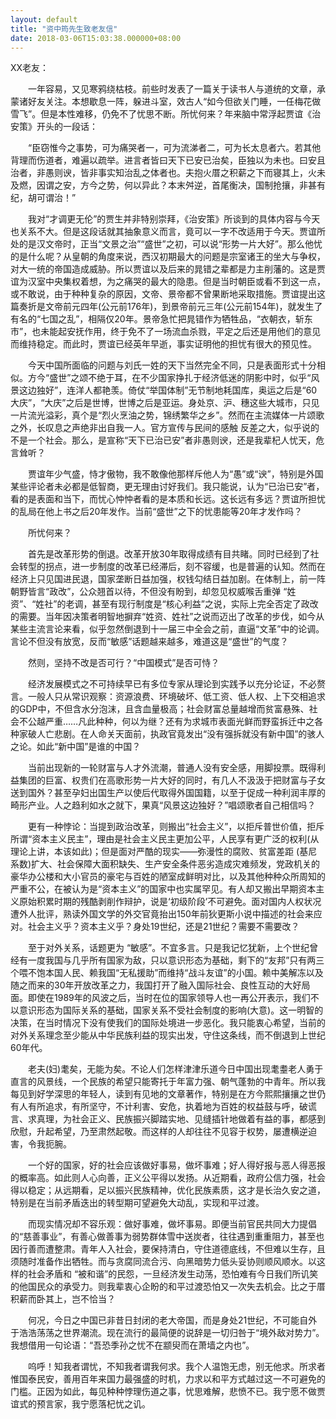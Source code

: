 ```yaml
---
layout: default
title: "资中筠先生致老友信"
date: 2018-03-06T15:03:38.000000+08:00
---
```


XX老友：

　　一年容易，又见寒鸦绕枯枝。前些时发表了一篇关于读书人与道统的文章，承蒙诸好友关注。本想歇息一阵，躲进斗室，效古人“如今但欲关门睡，一任梅花做雪飞”。但是本性难移，仍免不了忧思不断。所忧何来？年来脑中常浮起贾谊《治安策》开头的一段话：

　　“臣窃惟今之事势，可为痛哭者一，可为流涕者二，可为长太息者六。若其他背理而伤道者，难遍以疏举。进言者皆曰天下已安已治矣，臣独以为未也。曰安且治者，非愚则谀，皆非事实知治乱之体者也。夫抱火厝之积薪之下而寝其上，火未及燃，因谓之安，方今之势，何以异此？本末舛逆，首尾衡决，国制抢攘，非甚有纪，胡可谓治！”

　　我对“才调更无伦”的贾生并非特别崇拜，《治安策》所谈到的具体内容与今天也关系不大。但是这段话就其抽象意义而言，竟可以一字不改适用于今天。贾谊所处的是汉文帝时，正当“文景之治”“盛世”之初，可以说“形势一片大好”。那么他忧的是什么呢？从皇朝的角度来说，西汉初期最大的问题是宗室诸王的坐大与争权，对大一统的帝国造成威胁。所以贾谊以及后来的晁错之辈都是力主削藩的。这是贾谊为汉室中央集权着想，为之痛哭的最大的隐患。但是当时朝臣或看不到这一点，或不敢说，由于种种复杂的原因，文帝、景帝都不曾果断地采取措施。贾谊提出这篇奏折是文帝前元四年(公元前176年)，到景帝前元三年(公元前154年)，就发生了有名的“七国之乱”，相隔仅20年。景帝急忙把晁错作为牺牲品，“衣朝衣，斩东市”，也未能起安抚作用，终于免不了一场流血杀戮，平定之后还是用他们的意见而维持稳定。而此时，贾谊已经英年早逝，事实证明他的担忧有很大的预见性。

　　今天中国所面临的问题与刘氏一姓的天下当然完全不同，只是表面形式十分相似。方今“盛世”之颂不绝于耳，在不少国家挣扎于经济低迷的阴影中时，似乎“风景这边独好”，连洋人都艳羡。倚仗“举国体制”无节制地耗国库，奥运之后是“60大庆”，“大庆”之后是世博，世博之后是亚运。身处京、沪、穗这些大城市，只见一片流光溢彩，真个是“烈火烹油之势，锦绣繁华之乡”。然而在主流媒体一片颂歌之外，长叹息之声绝非出自我一人。官方宣传与民间的感触 反差之大，似乎说的不是一个社会。那么，是宣称“天下已治已安”者非愚则谀，还是我辈杞人忧天，危言耸听？

　　贾谊年少气盛，恃才傲物，我不敢像他那样斥他人为“愚”或“谀”，特别是外国某些评论者未必都是低智商，更无理由讨好我们。我只能说，认为“已治已安”者，看的是表面和当下，而忧心忡忡者看的是本质和长远。这长远有多远？贾谊所担忧的乱局在他上书之后20年发作。当前“盛世”之下的忧患能等20年才发作吗？

　　所忧何来？

　　首先是改革形势的倒退。改革开放30年取得成绩有目共睹。同时已经到了社会转型的拐点，进一步制度的改革已经滞后，刻不容缓，也是普遍的认知。然而在经济上只见国进民退，国家垄断日益加强，权钱勾结日益加剧。在体制上，前一阵朝野皆言“政改”，公众翘首以待，不但没有盼到，却忽见权威喉舌重弹 “姓资”、“姓社”的老调，甚至有现行制度是“核心利益”之说，实际上完全否定了政改的需要。当年因决策者明智地摒弃“姓资、姓社”之说而迈出了改革的步伐，如今从某些主流言论来看，似乎忽然倒退到十一届三中全会之前，直逼“文革”中的论调。言论不但没有放宽，反而“敏感”话题越来越多，难道这是“盛世”的气度？

　　然则，坚持不改是否可行？“中国模式”是否可恃？

　　经济发展模式之不可持续早已有多位专家从理论到实践予以充分论证，不必赘言。一般人只从常识观察：资源浪费、环境破坏、低工资、低人权、上下交相追求的GDP中，不但含水分泡沫，且含血量极高；社会财富总量越增而贫富悬殊、社会不公越严重……凡此种种，何以为继？还有为求城市表面光鲜而野蛮拆迁中之各种家破人亡悲剧。在人命关天面前，执政官竟发出“没有强拆就没有新中国”的骇人之论。如此“新中国”是谁的中国？

　　当前出现新的一轮财富与人才外流潮，普通人没有安全感，用脚投票。既得利益集团的巨富、权贵们在高歌形势一片大好的同时，有几人不汲汲于把财富与子女送到国外？甚至孕妇出国生产以使后代取得外国国籍，以至于促成一种利润丰厚的畸形产业。人之趋利如水之就下，果真“风景这边独好？”唱颂歌者自己相信吗？

　　更有一种悖论：当提到政治改革，则搬出“社会主义”，以拒斥普世价值，拒斥所谓“资本主义民主”，理由是社会主义民主更加公平，人民享有更广泛的权利(从理论上讲，本该如此)；但是面对严酷的现实——弥漫性的腐败、贫富差距 (基尼系数)扩大、社会保障大面积缺失、生产安全条件恶劣造成灾难频发，党政机关的豪华办公楼和大小官员的豪宅与百姓的陋室成鲜明对比，以及其他种种众所周知的严重不公，在被认为是“资本主义”的国家中也实属罕见。有人却又搬出早期资本主义原始积累时期的残酷剥削作辩护，说是‘初级阶段’不可避免。面对国内人权状况遭外人批评，熟读外国文学的外交官竟抬出150年前狄更斯小说中描述的社会来应对。社会主义乎？资本主义乎？身处19世纪，还是21世纪？需要不需要改？

　　至于对外关系，话题更为 “敏感”。不宜多言。只是我记忆犹新，上个世纪曾经有一度我国与几乎所有国家为敌，只以意识形态为基础，剩下的“友邦”只有两三个喂不饱本国人民、赖我国“无私援助”而维持“战斗友谊”的小国。赖中美解冻以及随之而来的30年开放改革之力，我国打开了融入国际社会、良性互动的大好局面。即使在1989年的风波之后，当时在位的国家领导人也一再公开表示，我们不以意识形态为国际关系的基础，国家关系不受社会制度的影响(大意)。这一明智的决策，在当时情况下没有使我们的国际处境进一步恶化。我只能衷心希望，当前的对外关系理念至少能从中华民族利益的现实出发，守住这条线，而不倒退到上世纪60年代。

　　老夫(妇)耄矣，无能为矣。不论人们怎样津津乐道今日中国出现耄耋老人勇于直言的风景线，一个民族的希望只能寄托于年富力强、朝气蓬勃的中青年。所以我每见到好学深思的年轻人，读到有见地的文章著作，特别是在方今熙熙攘攘之世仍有人有所追求，有所坚守，不计利害、安危，执着地为百姓的权益鼓与呼，破谎言、求真理，为社会正义、民族振兴脚踏实地、见缝插针地做着有益的事，都感到欣慰，升起希望，乃至肃然起敬。而这样的人却往往不见容于权势，屡遭横逆迫害，令我扼腕。

　　一个好的国家，好的社会应该做好事易，做坏事难；好人得好报与恶人得恶报的概率高。如此则人心向善，正义公平得以发扬。从近期看，政府公信力强，社会得以稳定；从远期看，足以振兴民族精神，优化民族素质，这才是长治久安之道，特别是在当前矛盾迭出的转型期可望避免大动乱，实现和平过渡。

　　而现实情况却不容乐观：做好事难，做坏事易。即便当前官民共同大力提倡的“慈善事业”，有善心做善事为弱势群体雪中送炭者，往往遇到重重阻力，甚至也因行善而遭整肃。青年人入社会，要保持清白，守住道德底线，不但难以生存，且须随时准备作出牺牲。而与贪腐同流合污、向黑暗势力低头妥协则顺风顺水。以这样的社会矛盾和 “被和谐”的民怨，一旦经济发生动荡，恐怕难有今日我们所讥笑的他国民众的承受力。则我辈衷心企盼的和平过渡恐怕又一次失去机会。比之于厝积薪而卧其上，岂不恰当？

　　何况，今日之中国已非昔日封闭的老大帝国，而是身处21世纪，不可能自外于浩浩荡荡之世界潮流。现在流行的最简便的说辞是一切归咎于“境外敌对势力”。我想借用一句论语：“吾恐季孙之忧不在颛臾而在萧墙之内也”。

　　呜呼！知我者谓忧，不知我者谓我何求。我个人温饱无虑，别无他求。所求者惟国泰民安，善用百年来国力最强盛的时机，力求以和平方式越过这一不可避免的门槛。正因为如此，每见种种悖理伤道之事，忧思难解，悲愤不已。我宁愿不做贾谊式的预言家，我宁愿落杞忧之讥。

